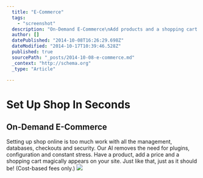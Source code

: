 ```yaml
---
  title: "E-Commerce"
  tags: 
    - "screenshot"
  description: "On-Demand E-Commerce\nAdd products and a shopping cart magically appears, no plugins or configuration required. Remove the products and the shopping cart disappe"
  author: []
  datePublished: "2014-10-08T16:26:29.698Z"
  dateModified: "2014-10-17T10:39:46.528Z"
  published: true
  sourcePath: "_posts/2014-10-08-e-commerce.md"
  _context: "http://schema.org"
  _type: "Article"

---
```

# Set Up Shop In Seconds

## On-Demand E-Commerce

Setting up shop online is too much work with all the management, databases, checkouts and security. Our AI removes the need for plugins, configuration and constant stress. Have a product, add a price and a shopping cart magically appears on your site. Just like that, just as it should be! (Cost-based fees only.)
![](https://s3-us-west-2.amazonaws.com/cdn.thegrid.io/posts/Products-mmmm.jpg)
